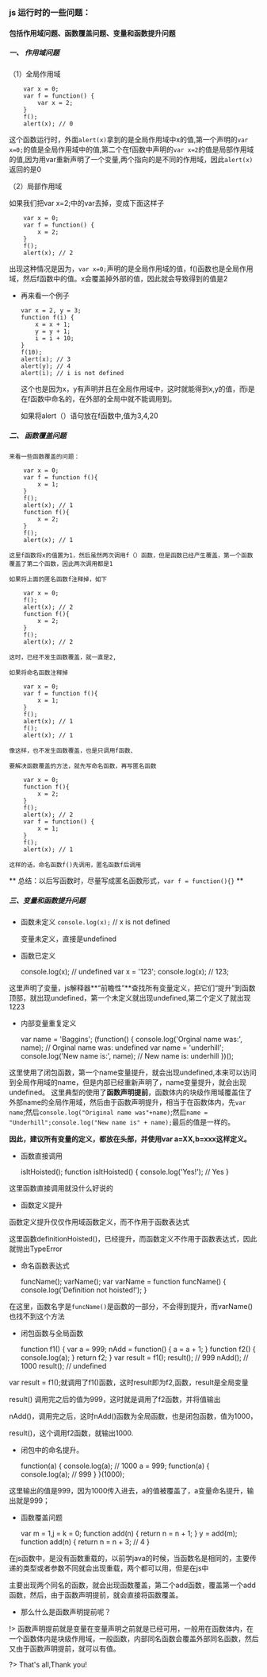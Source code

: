 ### js 运行时的一些问题：
#### 包括作用域问题、函数覆盖问题、变量和函数提升问题

##### 一、 作用域问题

（1）全局作用域
   
        var x = 0;
        var f = function() {
            var x = 2;
        }
        f();
        alert(x); // 0

这个函数运行时，外面`alert(x)`拿到的是全局作用域中x的值,第一个声明的`var x=0;`的值是全局作用域中的值,第二个在f函数中声明的`var x=2`的值是局部作用域的值,因为用var重新声明了一个变量,两个指向的是不同的作用域，因此`alert(x)`返回的是0

（2）局部作用域

如果我们把var x=2;中的var去掉，变成下面这样子

        var x = 0;
        var f = function() {
            x = 2;
        }
        f();
        alert(x); // 2

出现这种情况是因为，`var x=0;`声明的是全局作用域的值，f()函数也是全局作用域，然后f函数中的值。x会覆盖掉外部的值，因此就会导致得到的值是2

  - 再来看一个例子

        var x = 2, y = 3;
        function f(i) {
            x = x + 1;
            y = y + 1;
            i = i + 10;
        }
        f(10);
        alert(x); // 3
        alert(y); // 4
        alert(i); // i is not defined

    这个也是因为x，y有声明并且在全局作用域中，这时就能得到x,y的值，而i是在f函数中命名的，在外部的全局中就不能调用到。

    如果将alert（）语句放在f函数中,值为3,4,20

##### 二、 函数覆盖问题
   
    来看一些函数覆盖的问题：

        var x = 0;
        var f = function f(){
            x = 1;
        }
        f();
        alert(x); // 1
        function f(){
            x = 2;
        }
        f();
        alert(x); // 1

    这里f函数将x的值置为1，然后虽然两次调用f（）函数，但是函数已经产生覆盖，第一个函数覆盖了第二个函数，因此两次调用都是1

    如果将上面的匿名函数f注释掉，如下

        var x = 0;
        f();
        alert(x); // 2
        function f(){
            x = 2;
        }
        f();
        alert(x); // 2

    这时，已经不发生函数覆盖，就一直是2,

    如果将命名函数注释掉

        var x = 0;
        var f = function f(){
            x = 1;
        }
        f();
        alert(x); // 1
        f();
        alert(x); // 1

    像这样，也不发生函数覆盖，也是只调用f函数、

    要解决函数覆盖的方法，就先写命名函数，再写匿名函数

        var x = 0;
        function f(){
            x = 2;
        }
        f();
        alert(x); // 2
        var f = function() {
            x = 1;
        }
        f();
        alert(x); // 1

    这样的话，命名函数f()先调用，匿名函数f后调用


 ** 总结：以后写函数时，尽量写成匿名函数形式，`var f = function(){}` **

##### 三、变量和函数提升问题

- 函数未定义
    `console.log(x);`  // x is not defined

    变量未定义，直接是undefined

- 函数已定义


    console.log(x);  // undefined
    var x = '123';
    console.log(x);  // 123;

这里声明了变量，js解释器**“前瞻性”**查找所有变量定义，把它们“提升”到函数顶部，就出现undefined，第一个未定义就出现undefined,第二个定义了就出现1223

- 内部变量重复定义


    var name = 'Baggins';
    (function() {
        console.log('Orginal name was:', name);   // Orginal name was: undefined
        var name = 'underhill';
        console.log('New name is:', name);        // New name is: underhill
    })();

这里使用了闭包函数，第一个name变量提升，就会出现undefined,本来可以访问到全局作用域的name，但是内部已经重新声明了，name变量提升，就会出现undefined。
这里典型的使用了**函数声明提前**，函数体内的块级作用域覆盖住了外部name的全局作用域，然后由于函数声明提升，相当于在函数体内，先`var name`;然后`console.log("Original name was"+name)`;然后`name = "Underhill";console.log("New name is" + name);`最后的值是一样的。

**因此，建议所有变量的定义，都放在头部，并使用var a=XX,b=xxx这样定义。**

- 函数直接调用


    isItHoisted();
    function isItHoisted() {
        console.log('Yes!');   // Yes
    }

这里函数直接调用就没什么好说的

- 函数定义提升

函数定义提升仅仅作用域函数定义，而不作用于函数表达式



这里函数definitionHoisted()，已经提升，而函数定义不作用于函数表达式，因此就抛出TypeError

- 命名函数表达式


    funcName();
    varName();
    var varName = function funcName() {
        console.log('Definition not hoisted!');
    }

在这里，函数名字是`funcName()`是函数的一部分，不会得到提升，而varName()也找不到这个方法

- 闭包函数与全局函数


    function f1() {
        var a = 999;
        nAdd = function() {
            a = a + 1;
        }
        function f2() {
            console.log(a);
        }
        return f2;
    }
    var result = f1();
    result();   // 999
    nAdd();     // 1000
    result();   // undefined

var result = f1();就调用了f1()函数，这时result即为f2,函数，result是全局变量

result()  调用完之后的值为999，这时就是调用了f2函数，并将值输出

nAdd()，调用完之后，这时nAdd()函数为全局函数，也是闭包函数，值为1000，

result()，这个调用f2函数，就输出1000.

- 闭包中的命名提升。


    function(a) {
        console.log(a);   // 1000
        a = 999;
        function(a) {
            console.log(a);  // 999
        }
    }(1000);

这里输出的值是999，因为1000传入进去，a的值被覆盖了，a变量命名提升，输出就是999；

- 函数覆盖问题


    var m = 1,j = k = 0;
    function add(n) {
        return n = n + 1;
    }
    y = add(m);
    function add(n) {
        return n = n + 3;  // 4
    }

在js函数中，是没有函数重载的，以前学java的时候，当函数名是相同的，主要传递的类型或者参数不同就会出现重载，两个都可以用，但是在js中

主要出现两个同名的函数，就会出现函数覆盖，第二个add函数，覆盖第一个add函数，然后，由于函数声明提前，就会直接将函数覆盖。

 
- 那么什么是函数声明提前呢？

!> 函数声明提前就是变量在变量声明之前就是已经可用，一般用在函数体内，在一个函数体内是块级作用域，一般函数，内部同名函数会覆盖外部同名函数，然后又由于函数声明提前，就可以有值。


?> That's all,Thank you!